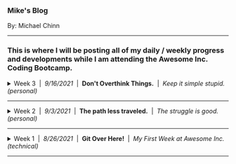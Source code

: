 ### Mike's Blog
By: Michael Chinn

---
### This is where I will be posting all of my daily / weekly progress and developments while I am attending the **Awesome Inc. Coding Bootcamp**.
<details>
<summary>Week 3&nbsp;&nbsp;|&nbsp;&nbsp;<i>9/16/2021</i>&nbsp;&nbsp;|&nbsp;&nbsp;<b>Don't Overthink Things.</b>&nbsp;&nbsp;|&nbsp;&nbsp;<i>Keep it simple stupid. (personal)</i></summary>

## What are your thoughts about the roles HTML, CSS, and JavaScript play in the process of rendering content and providing user experience?

### HTML
The role of HTML is to provide a markup system to structure and display content for web page.

```
<article>
    <h3 id='title'>Title Text</h3>
    <p>Lorem ipsum dolor sit amet, consectetur adipiscing elit.</p>
</article>
```

This stucture is the framework upon which the CSS and JavaScript will act upon.

### CSS
The role of CSS is to apply style to the elements of an HTML document.

```
:root{
    --primary-color: rgba(200, 200, 200, .75);
    --font-family-01: Arial, Helvetica, sans-serif;
    --font-size-01: 1.5rem;
}

article{
    font-family: var(--font-family-01)
    color: var(--primary-color);
}

h3{
    font-size: var(--font-size-01);
}
```
The code block above makes use of storing variables in the ```:root``` element of the DOM. They can then be called by other elements located further down the DOM tree. This makes it so that we can define a value one time and apply it multiple times. If later we want to change, for instance, the primary color all across our site, we simply change the ```--primary-color``` variable's value from ```rgba(123, 75, 200, .75)``` to ```#ffffff``` and the change will be applied globally.

### JavaScript
The role of JavaScript is to provide functionallity to the elements of an HTML page.

```
let title = document.getElementById('title');
title.addEventListener('click', () => {
    title.textContent("You clicked the title and changed it's content.")
});
```
The HTML, CSS and JavaScript all work together to create the UI/UX or User Interface / User Experience. UI/UX is key to providing your user with not only a useful web page but one that will be tailored for them to, utilize with maximum efficiency as well as being pleasing to their eyes.

## What are some objects that your blog incorporates?
My blog incorporates sections consisiting of multiple 'Title' and 'Content' elements.

## What are your thoughts on pseudo coding?
I can tell that pseudo coding will be a valuable tool for me. It will help me to keep focused on my current task because it will provide me with a structure from which I can write my application or web page. 

## What do I want to keep doing?
I want to keep stiving to learn new things and implement them into my toolkit. I love that through these projects I am learning how to do a very wide scope of things.

## What do I want to stop doing?
I want to stop overthinking the task at hand. From going outside of the scope of the project when it is not the appropriate time to do that.

## What do I want to write into my DNA and do forever?
Concentrate on getting an MVP(mimimum viable product) out before you jump into everything that you "think would be good for the project".

## What do we want to tell our "prior to Bootcamp" self?
Stay open minded and allow your creativity to flow... but don't sacrifice too much efficiency for that creativivty.

</details>
<hr>
<details>
<summary>Week 2&nbsp;&nbsp;|&nbsp;&nbsp;<i>9/3/2021</i>&nbsp;&nbsp;|&nbsp;&nbsp;<b>The path less traveled.</b>&nbsp;&nbsp;|&nbsp;&nbsp;<i>The struggle is good. (personal)</i></summary>
<br>
<img alt='The Path Less Traveled' src='./img/path-blog.jpg' width='100%'>
<hr>

## What is something you wish you could do but currently do not have the coding skills to accomplish?

I **love** retro gaming! From the Atari 2600 to the Sony Playstation 2, I love it all. One thing that I wish that I could do is take a program like [RetroArch](https://www.retroarch.com/) and create an Html front-end for it. I have a sufficient amount skill in Photoshop, HTML5 and CSS3 to do it. Provided I have the time I could create some very nice transitions and tranformations to make it really "pop". The thing that stops me from putting in all of the front-end work is the back-end. 

<img alt="RetroArch" src="https://www.retroarch.com/images/bg.png" width=100%>

I would firstly need to have Retro-Arch installed on a server. Then it would need to be configured to that servers specifications. Next I would need to launch an instance of it for the user and stream the video output of the program to said user. Then I would need to receive streamed controller input from the user and feed it to their instance of the program. Last I would need to save the users progress to the server so they could continue where they left off the next time they instantiate an instance of the program. I don't know how to do any of that... but I would love to learn how.

## What are you struggling with?

Currently I am working on a stretch goal in which I take a markdown file and convert it to HTML using regular expressions. The issue I am currently having is wrapping all of the paragrapgs in `<p>` tags. At the moment it is wrapping everything in `<p>` tags. Admittantly I haven't had much time to address this problem as I have been doing my Sprint work and dealing with life. I am confident that this is just a challenge and not a blocker but if it turns into a blocker I will post a help request in our slack channel.

## How do you solve a problem? What methods do you use to help yourself get unstuck?

Firstly I will consult the instruction for the given task. Then if no resolution is found I will consult the documentation for the function/method/command that I am struggling with. If it is a logic problem I will spend some time thinking about the logic of what I am doing and try to address any logical fallacies that I may be commiting. If that yields nothing I will type a direct question into google and consult sites like [stackoverflow](https://stackoverflow.com/) and [reddit](https://www.reddit.com/). Lastly I will "phone-a-friend" and seek out someone with more expierience to learn what I can from them to resolve my issue.

</details>
<hr>
<details>
<summary>Week 1&nbsp;&nbsp;|&nbsp;&nbsp;<i>8/26/2021</i>&nbsp;&nbsp;|&nbsp;&nbsp;<b>Git Over Here!</b>&nbsp;&nbsp;|&nbsp;&nbsp;<i>My First Week at Awesome Inc. (technical)</i></summary>
<br>
<img alt='Git Over Here!' src='img/scorp-octodex-blog-02.jpg' width='100%'>
<hr>
This week I began the [**Awesome Inc Coding Bootcamp**](https://www.awesomeinc.org/bootcamp) and so far I'm very impressed! I learned about an online IDE called [CodeAnywhere](https://codeanywhere.com/), which is very akin to VS Code, save that it is written entirely in javascript (very cool), as well as receiving an extensive refresher on using [GitHub](https://github.com/)!

I've used GitHub in the past when I was a front-end web developer, but never as in-depth as they are teaching me it can be utilized. As well as, I'm learning that the amount of things you can forget in 6 years is shocking.

![6 years is a long time!](https://images.theconversation.com/files/286868/original/file-20190805-117861-1tte4c9.jpg?ixlib=rb-1.1.0&rect=0%2C0%2C6240%2C3120&q=45&auto=format&w=1356&h=668&fit=crop)<p align='center'>*6 years is a long time!*</p>

The focus of this article will be to detail out what I have learned in regards to Git and GitHub.

## The Process of Utilizing GitHub

- Initialize Your Local Repository.
- Check the Status of Your Local Repository.
- Create Content to be Pushed.
- Add Files to be Committed.
- Commit Your Changes.
- Create an Empty Repository on the GitHub Server.
- Setup Your Branch.
- Assign Your Origin URL
- Push Your New Content Up to The GitHub Server.
- Create a "Dev" Branch
- Make Changes, Add, Commit, Push, Wash Rinse and Repeat.
- Execute a Pull Request on Your Content.
- Merge your changes into the main branch.
<br><br>

## Initialize Your Local Repository

It's the simplest of things that make all the difference. This eight character command...

`$ git init`

...is where it all begins. With it you can "Create an empty Git repository or reinitialize an existing one." [*¹*](https://git-scm.com/docs/git-init) In short, it makes it possible to create branches, commit changes, push said changes up to the server, and so much more! None of this would be able to be done without first initializing a local repository. <hr>
###### *¹ From: [https://git-scm.com/docs/git-init](https://git-scm.com/docs/git-init)*
<hr>
<br>

## Check The Status of Your Local Repository.
It is important to be able to see the difference between what you have on your local repo and your repo on Github. To do this you will use...

`$ git status`

This is a very useful command. What it does is "Show the working tree status." [²](https://git-scm.com/docs/git-status) It allows you to see what is committed, what is yet to be committed and what needs to be added to be included in your next commit.

![Git status output.](img/git-status.jpg)<p align='center'>*Git status output.*</p><hr>
###### *² From: [https://git-scm.com/docs/git-status](https://git-scm.com/docs/git-status)*
<hr>
<br>

## Create content to be pushed.
With out local repo initialized we can create some dummy content to work with. This will give us something to `add`, `commit`, and `push` to the GitHub server. To achieve this, all we need to do is enter the command...

`$ touch README.md`

With `touch` we can "change file access and modification times"[*³*](https://pubs.opengroup.org/onlinepubs/9699919799/utilities/touch.html) of a file. What makes this particularly useful, is that if we specify a file that does not exist, it will create it. We can confirm that it executed successfuly by issuing the command...

`$ ls`

This will "list directory contents"[*⁴*](https://pubs.opengroup.org/onlinepubs/9699919799/utilities/ls.html). Now that that is out of the way let's continue.<hr>
###### *³ From: [https://pubs.opengroup.org/onlinepubs/9699919799/utilities/touch.html](https://pubs.opengroup.org/onlinepubs/9699919799/utilities/touch.html)*<br>*⁴ From: [https://pubs.opengroup.org/onlinepubs/9699919799/utilities/ls.html](https://pubs.opengroup.org/onlinepubs/9699919799/utilities/ls.html)*
<hr>

## Add Files to be Committed.
Now, we will look into how to update the index with the changes we've made to the working tree. This is done with the command...

`$ git add -A`

This command allows us to "Add file contents to the index" [*⁵*](https://git-scm.com/docs/git-add). Without it Git would not know that we wanted to include the changes we've made into the next commit. The option `-A` lets Git know that we want it to look at all of the files that are indexed and add the ones that differ from the working tree *(eg. The files we've changed)*.<hr>
###### *⁵ From: [https://git-scm.com/docs/git-add](https://git-scm.com/docs/git-add)*
<hr>
<br>

## Commit Your Changes.
Okay, now that we have added our changes to the index it is time to record/commit them to the repository. This is done using the command...

`$ git commit -m "message"`

It's used to "Record changes to the repository" [*⁶*](https://git-scm.com/docs/git-commit). You can see that the `git commit` command is followed by the option `-m "message"`, this is used to enter a description of the changes that are being recorded to the repository.

![Git commit output.](img/git-commit.jpg)<p align='center'>*Git commit output.*</p><hr>
###### *⁶ From: [https://git-scm.com/docs/git-commit](https://git-scm.com/docs/git-commit)*
<hr>
<br>

## Create an Empty Repository on The GitHub Server
When you first login to GitHub you will be on the "Overview" tab. From here you will want to navigate to the "Repository" tab.

![Overview tab.](img/gitHub-overview.jpg)<p align='center'>*Overview tab.*</p>
<br>
From the Repository page, click on the "New" button.

![Repository tab.](img/gitHub-repository.jpg)<p align='center'>*Repository tab.*</p>
<br>
Here you will give your new repository a name and select any additional options for it.

*(Note: Name is the only required field for creating a new repository.)*

With the name field filled out, you can now click the "Create repository" button.

![New repository page.](img/gitHub-newRepository.jpg)<p align='center'>*New repository page.*</p>

And thats it! GitHub will automatically redirect you into your new repo. You can start pushing and pulling content from your development environment to your new repository!

Now we will go back to your CLI so that we can start wrapping up the setup for your new repository.
<hr>
<br>

## Setup Your Branch
Next we need to set the active branch that Git will use to the name of the branch we will be pushing our inital content up to. This is where we use the command...

`$ git branch -M main`

What the `git branch` command does is "List, create, or delete branches" [*⁷a*](https://git-scm.com/docs/git-branch). the option `-M` [*⁷b*](https://git-scm.com/docs/git-branch/#Documentation/git-branch.txt--M) is a combination of two options:
- `--move` : "Move/rename a branch and the corresponding reflog." [*⁷c*](https://git-scm.com/docs/git-branch/#Documentation/git-branch.txt--move)
- `--force` : "Reset 'branchname' to 'startpoint', even if 'branchname' exists already." [*⁷d*](https://git-scm.com/docs/git-branch/#Documentation/git-branch.txt--force)

So in essence, this will create a new branch in our development environment and sets it's name to be `main`. <hr>
###### *⁷a From: [https://git-scm.com/docs/git-branch](https://git-scm.com/docs/git-branch)*<br>*⁷b From: [https://git-scm.com/docs/git-branch/#Documentation/git-branch.txt--M](https://git-scm.com/docs/git-branch/#Documentation/git-branch.txt--M)*<br>*⁷c From: [https://git-scm.com/docs/git-branch/#Documentation/git-branch.txt--move](https://git-scm.com/docs/git-branch/#Documentation/git-branch.txt--move)*<br>*⁷d From: [https://git-scm.com/docs/git-branch/#Documentation/git-branch.txt--force](https://git-scm.com/docs/git-branch/#Documentation/git-branch.txt--force)*
<hr>
<br>

## Assign Your Origin URL
Next we need to setup which repository to track at a remote location. Specifically we want to track our new repository on GitHub. To do this we will use the command...

`$ git remote add origin URL`

With this command we can "Manage set of tracked repositories" [*⁸a*](https://git-scm.com/docs/git-remote). The `add` command will "Add a remote named 'name' for the repository at 'url'." [*⁸b*](https://git-scm.com/docs/git-remote/#Documentation/git-remote.txt-emaddem) In this case our 'name' will be `origin`, and our remote repository will be the `URL` to our repo on GitHub!.

We can easily obtain the URL by going to the "Code" tab for our repo on GitHub. Then we simple click on the green "Code" button and when the context menu drops down, we click the copy to clipboard button located next to the input field with the URL in it.

![Copy repository URL](img/gitHub-repoUrl.jpg)<p align='center'>*Copy repository URL*</p><hr>
###### *⁸a From: [https://git-scm.com/docs/git-remote](https://git-scm.com/docs/git-remote)*<br>*⁸b From: https://git-scm.com/docs/git-remote/#Documentation/git-remote.txt-emaddem*
<hr>

## Push Your New Content Up to The GitHub Server.
You are finally ready to populate your GitHub repo with content from your development evironment! To do this all you need to do is execute the command...

`$ git push -u origin main`

This command will "Update remote refs along with associated objects" [*⁹*](https://git-scm.com/docs/git-push). In other words, it will push all of the changes you have committed upstream (`-u`), to the `main` branch of your GitHub repository located at the URL stored in `origin`.

Your CLI will prompt you for your GitHub username and password. Once entered your changes will be pushed up to your GitHub repo!

![Git push output](img/git-push.jpg)<p align='center'>*Git push output*</p>

You can set up a SSH Key to get around having to enter your credentials in everytime you make a push. [This great video](https://www.loom.com/share/5bb573ac904640c99934b40c9961d83d) from **Awesome Inc**'s Ian Rios demonstrates how to achieve this.<hr>
###### *⁹ From: [https://git-scm.com/docs/git-push](https://git-scm.com/docs/git-push)
<hr>


## Create a Dev Branch
Now that we have some content up on the GitHub server we can create a development branch to work off of. This way we can make changes to our files and commit them to the server without affecting our main branch. This will provide a buffer for us, just in case there are any mistakes or errors in our changes. 

This is done on the GitHub website on the repository's page, under the "Code" tab. 

Once there, click on the branch dropdown button. It will be set to main by default.

Now click inside the text input box and enter in the name of our new branch, in this case "dev".

Lastly, click "Create branch dev from 'main'".

![Create dev branch](img/gitHub-createBranch.jpg)

GitHub will create your new branch and redirect you to that branches page. You can verify that it successfully created your new branch by looking at the branch dropdown button. It should read "dev" now instead of "main".

## Make Changes, Add, Commit, Push, Wash Rinse and Repeat.
It is time to get used to the development cycle. To start let's add some content to our empty README.md file.
```
| Name | Date | Description |
|---|---|---|
| Michael Chinn | 8/30/2021 | This is a generic description. |
```
The output for this block of text will be this.
| Name | Date | Description |
|---|---|---|
| Michael Chinn | 8/30/2021 | This is a generic description. |

Now that we've made some changes its time to execute commands we have already touched upon.

`$ git add -A`

`$ git commit -m "Updated README.md"`

`$ git push -u origin dev`

Enter your username and password and that's it! You will just repeat this process of `add`, `commit`, and `push` until you are satisfied with all of the changes you have made.

Next we shall dive into the process of taking the work performed in your dev branch and getting it to the main branch.

## Execute a Pull Request on Your Content.
Now that we have pushed our content up to GitHub, we can create a pull request. With the pull request we can "Fetch from and integrate with another repository or a local branch" [*¹⁰*](https://git-scm.com/docs/git-pull). In other words you will pull the content from your dev branch to your main branch. This is done from the GitHub website.

From here we can click on the compare an pull request button.

![GitHub pull request](img/gitHub-pull.jpg)<p align="center">*GitHub pull request.*</p>

## Merge Your Changes Into the Main Branch.

What's really **Awesome** is that in the past, I never learned to use the GitHub website beyond cloning repos and viewing files. The majority of my experience with it was through a CLI, so it was a real treat to learn the ins and outs of it.

I thank God that I have access to all of the knowledge and experience of the instructors. I can tell that the Bootcamp is going to be a real game changer for me. :)
</details>
<hr>